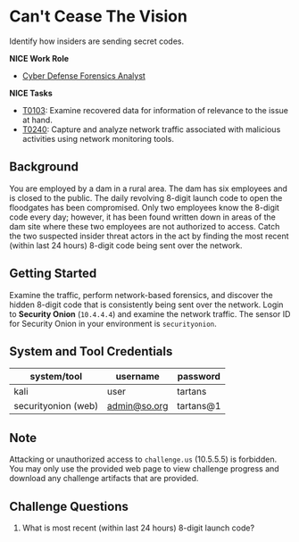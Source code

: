 # Can't Cease The Vision

Identify how insiders are sending secret codes.

**NICE Work Role**

- [Cyber Defense Forensics Analyst](https://niccs.cisa.gov/workforce-development/nice-framework)

**NICE Tasks**

- [T0103](https://niccs.cisa.gov/workforce-development/nice-framework): Examine recovered data for information of relevance to the issue at hand.
- [T0240](https://niccs.cisa.gov/workforce-development/nice-framework): Capture and analyze network traffic associated with malicious activities using network monitoring tools.

## Background

You are employed by a dam in a rural area. The dam has six employees and is closed to the public. The daily revolving 8-digit launch code to open the floodgates has been compromised. Only two employees know the 8-digit code every day; however, it has been found written down in areas of the dam site where these two employees are not authorized to access. Catch the two suspected insider threat actors in the act by finding the most recent (within last 24 hours) 8-digit code being sent over the network.

## Getting Started

Examine the traffic, perform network-based forensics, and discover the hidden 8-digit code that is consistently being sent over the network. Login to **Security Onion** (`10.4.4.4`) and examine the network traffic. The sensor ID for Security Onion in your environment is `securityonion`. 

## System and Tool Credentials

| system/tool         | username       | password |
| ------------------- | -------------- | -------- |
|kali                 |user            |tartans   |
|securityonion (web)  |admin@so.org    |tartans@1 |

## Note

Attacking or unauthorized access to `challenge.us` (10.5.5.5) is forbidden. You may only use the provided web page to view challenge progress and download any challenge artifacts that are provided.

## Challenge Questions

1. What is most recent (within last 24 hours) 8-digit launch code?
